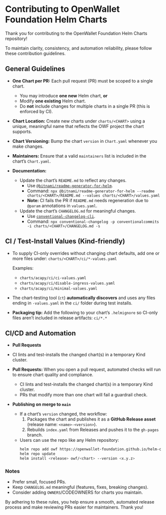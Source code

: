 # Contributing to OpenWallet Foundation Helm Charts

Thank you for contributing to the OpenWallet Foundation Helm Charts repository!

To maintain clarity, consistency, and automation reliability, please follow these contribution guidelines.

## General Guidelines

- **One Chart per PR:** Each pull request (PR) must be scoped to a single chart.
  - You may introduce **one new** Helm chart, **or**
  - Modify **one existing** Helm chart.
  - Do **not** include changes for multiple charts in a single PR (this is enforced by CI).

- **Chart Location:** Create new charts under `charts/<CHART>` using a unique, meaningful name that reflects the OWF project the chart supports.

- **Chart Versioning:** Bump the chart `version` in `Chart.yaml` whenever you make changes.

- **Maintainers:** Ensure that a valid `maintainers` list is included in the chart’s `Chart.yaml`.

- **Documentation:**
  - Update the chart’s `README.md` to reflect any changes.
    - Use [`@bitnami/readme-generator-for-helm`](https://github.com/bitnami/readme-generator-for-helm).
    - Command:
      `npx @bitnami/readme-generator-for-helm --readme charts/<CHART>/README.md --values charts/<CHART>/values.yaml`
    - **Note:** CI fails the PR if `README.md` needs regeneration due to `@param` annotations in `values.yaml`.
  - Update the chart’s `CHANGELOG.md` for meaningful changes.
    - Use [`conventional-changelog-cli`](https://github.com/conventional-changelog/conventional-changelog).
    - Command:
      `npx conventional-changelog -p conventionalcommits -i charts/<CHART>/CHANGELOG.md -s`

## CI / Test-Install Values (Kind-friendly)

- To supply CI-only overrides without changing chart defaults, add one or more files under:
`charts/<CHART>/ci/*-values.yaml`

  Examples:
  - `charts/acapy/ci/ci-values.yaml`
  - `charts/acapy/ci/disable-ingress-values.yaml`
  - `charts/acapy/ci/minimal-values.yaml`

- The chart-testing tool (`ct`) **automatically discovers** and uses any files ending in `-values.yaml` in the `ci/` folder during test installs.

- **Packaging tip:** Add the following to your chart’s `.helmignore` so CI-only files aren’t included in release artifacts: `ci/*.*`


## CI/CD and Automation

- **Pull Requests**
- CI lints and test-installs the changed chart(s) in a temporary Kind cluster.
- **Pull Requests:** When you open a pull request, automated checks will run to ensure chart quality and compliance.
  - CI lints and test-installs the changed chart(s) in a temporary Kind cluster.
  - PRs that modify more than one chart will fail a guardrail check.

- **Publishing on merge to `main`**
  - If a chart’s `version` changed, the workflow:
    1. Packages the chart and publishes it as a **GitHub Release asset** (release name: `<name>-<version>`).
    2. Rebuilds `index.yaml` from Releases and pushes it to the `gh-pages` branch.
  - Users can use the repo like any Helm repository:
    ```bash
    helm repo add owf https://openwallet-foundation.github.io/helm-charts
    helm repo update
    helm install <release> owf/<chart> --version <x.y.z>
    ```

### Notes
- Prefer small, focused PRs.
- Keep `CHANGELOG.md` meaningful (features, fixes, breaking changes).
- Consider adding `OWNERS`/CODEOWNERS for charts you maintain.

By adhering to these rules, you help ensure a smooth, automated release process and make reviewing PRs easier for maintainers. Thank you!
